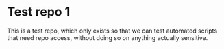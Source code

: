 # Test repo 1

This is a test repo, which only exists so that we can test automated scripts
that need repo access, without doing so on anything actually sensitive.
